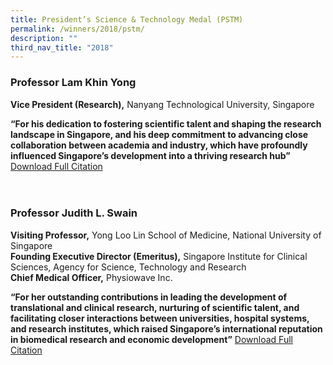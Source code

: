 ```yaml
---
title: President’s Science & Technology Medal (PSTM)
permalink: /winners/2018/pstm/
description: ""
third_nav_title: "2018"
---
```


### **Professor Lam Khin Yong**

<b>Vice President (Research),</b> Nanyang Technological University, Singapore

<b>“For his dedication to fostering scientific talent and shaping the research landscape in Singapore, and his deep commitment to advancing close collaboration between academia and industry, which have profoundly influenced Singapore’s development into a thriving research hub”</b>
[Download Full Citation](/files/Citations/2018/2018-pstm-professor-lam-khin-yong.pdf)
<br><br><br>

### **Professor Judith L. Swain**

<b>Visiting Professor,</b> Yong Loo Lin School of Medicine, National University of Singapore<br>
<b>Founding Executive Director (Emeritus),</b> Singapore Institute for Clinical Sciences, Agency for Science, Technology and Research<br>
<b>Chief Medical Officer,</b> Physiowave Inc.

<b>“For her outstanding contributions in leading the development of translational and clinical research, nurturing of scientific talent, and facilitating closer interactions between universities, hospital systems, and research institutes, which raised Singapore’s international reputation in biomedical research and economic development”</b>
[Download Full Citation](/files/Citations/2018/2018-pstm-professor-judith-l-swain.pdf)
<br><br><br>
